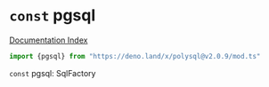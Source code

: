 # `const` pgsql

[Documentation Index](../README.md)

```ts
import {pgsql} from "https://deno.land/x/polysql@v2.0.9/mod.ts"
```

`const` pgsql: SqlFactory

